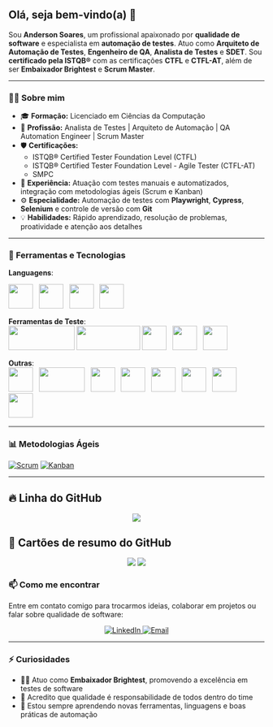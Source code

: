 ## Olá, seja bem-vindo(a) 👋

Sou **Anderson Soares**, um profissional apaixonado por **qualidade de software** e especialista em **automação de testes**. Atuo como **Arquiteto de Automação de Testes**, **Engenheiro de QA**, **Analista de Testes** e **SDET**. Sou **certificado pela ISTQB®** com as certificações **CTFL** e **CTFL-AT**, além de ser **Embaixador Brightest** e **Scrum Master**.

---

### 👨‍💻 Sobre mim

- 🎓 **Formação:** Licenciado em Ciências da Computação  
- 💼 **Profissão:** Analista de Testes | Arquiteto de Automação | QA Automation Engineer | Scrum Master  
- 🛡️ **Certificações:**
  - ISTQB® Certified Tester Foundation Level (CTFL)
  - ISTQB® Certified Tester Foundation Level - Agile Tester (CTFL-AT)
  - SMPC
- 🚀 **Experiência:** Atuação com testes manuais e automatizados, integração com metodologias ágeis (Scrum e Kanban)
- ⚙️ **Especialidade:** Automação de testes com **Playwright**, **Cypress**, **Selenium** e controle de versão com **Git**
- 💡 **Habilidades:** Rápido aprendizado, resolução de problemas, proatividade e atenção aos detalhes

---

### 🧰 Ferramentas e Tecnologias


**Languagens**: 

[<img src="https://img.icons8.com/color/48/000000/typescript.png" width="48" height="48">](https://www.typescriptlang.org) &nbsp;
[<img src="https://img.icons8.com/color/48/000000/javascript.png" width="48" height="48">](https://www.javascript.com) &nbsp;
[<img src="https://img.icons8.com/color/48/000000/java-coffee-cup-logo.png" width="48" height="48">](https://www.oracle.com/java/) &nbsp;
[<img src="https://img.icons8.com/officel/48/000000/php-logo.png" width="48" height="48">](https://www.php.net) &nbsp;

**Ferramentas de Teste**:  
[<img src="https://upload.wikimedia.org/wikipedia/commons/7/75/Playwright_Logo.svg" width="130" height="48">](https://playwright.dev)
[<img src="https://www.cypress.io/_astro/cypress-logo.D87396b0.svg" width="125" height="48">](https://www.cypress.io)
[<img src="https://www.svgrepo.com/show/354321/selenium.svg" width="48" height="48">](https://www.selenium.dev)  &nbsp; 
[<img src="https://www.svgrepo.com/show/354202/postman-icon.svg" width="48" height="48">](https://www.postman.com)  &nbsp; 
[<img src="https://icon.icepanel.io/Technology/svg/Insomnia.svg" width="48" height="48">](https://insomnia.rest) &nbsp;

**Outras**:  
[<img src="https://icon.icepanel.io/Technology/svg/Visual-Studio-Code-%28VS-Code%29.svg" width="48" height="48">](https://code.visualstudio.com) &nbsp;
[<img src="https://www.vectorlogo.zone/logos/mysql/mysql-official.svg" width="90" height="48">](https://www.mysql.com)  &nbsp; 
[<img src="https://icon.icepanel.io/Technology/svg/Git.svg" width="48" height="48">](https://git-scm.com) &nbsp;
[<img src="https://icon.icepanel.io/Technology/svg/SQL-Developer.svg" width="48" height="48">](https://www.oracle.com/database/sqldeveloper/) &nbsp;
[<img src="https://icon.icepanel.io/Technology/svg/DBeaver.svg" width="48" height="48">](https://dbeaver.io) &nbsp;
[<img src="https://icon.icepanel.io/Technology/svg/Jira.svg" width="48" height="48">](https://www.atlassian.com/software/jira) &nbsp;
[<img src="https://icon.icepanel.io/Technology/svg/Swagger.svg" width="48" height="48">](https://swagger.io) &nbsp;
[<img src="https://icon.icepanel.io/Technology/svg/Node.js.svg" width="48" height="48">](https://nodejs.org) &nbsp;

---
### 📊 Metodologias Ágeis
[![Scrum](https://img.shields.io/badge/Scrum-6DB33F?style=for-the-badge)](https://scrumguides.org/)
[![Kanban](https://img.shields.io/badge/Kanban-009688?style=for-the-badge)](https://kanban.university/)

---
## 🔥 Linha do GitHub

<div align="center">
  <img src="https://github-readme-streak-stats.herokuapp.com/?user=AndersonSoares1-2&theme=dark&hide_border=true" />
</div>


## 🧠 Cartões de resumo do GitHub
<div align="center">
  <img src="https://github-profile-summary-cards.vercel.app/api/cards/stats?username=AndersonSoares1-2&theme=tokyonight" />
  <img src="https://github-profile-summary-cards.vercel.app/api/cards/repos-per-language?username=AndersonSoares1-2&theme=tokyonight" />
</div>

### 📫 Como me encontrar

Entre em contato comigo para trocarmos ideias, colaborar em projetos ou falar sobre qualidade de software:  

<p align="center">
  <a href="https://www.linkedin.com/in/anderson-soares-7b27961a3/" target="_blank">
    <img src="https://img.shields.io/badge/LinkedIn-0A66C2?style=for-the-badge&logo=linkedin&logoColor=white" alt="LinkedIn" />
  </a>
  <a href="mailto:andersonsoaresss123@gmail.com" target="_blank">
    <img src="https://img.shields.io/badge/Gmail-D14836?style=for-the-badge&logo=gmail&logoColor=white" alt="Email" />
  </a>
</p>

---

### ⚡ Curiosidades

- 👨‍🏫 Atuo como **Embaixador Brightest**, promovendo a excelência em testes de software  
- 💬 Acredito que qualidade é responsabilidade de todos dentro do time  
- 🌱 Estou sempre aprendendo novas ferramentas, linguagens e boas práticas de automação

<!--
**AndersonSoares1-2/AndersonSoares1-2** é um repositório ✨ especial ✨ porque o `README.md` (este arquivo) aparece no seu perfil do GitHub.
-->
